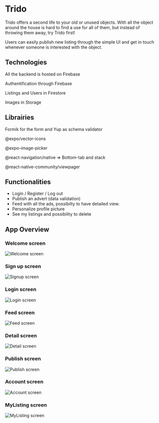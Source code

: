 # Trido

Trido offers a second life to your old or unused objects. With all the object around the house is hard to find a use for all of them, but instead of throwing them away, try Trido first!

Users can easily publish new listing through the simple UI and get in touch whenever someone is interested with the object.

## Technologies

All the backend is hosted on Firebase

Authentification through Firebase

Listings and Users in Firestore

Images in Storage

## Librairies

Formik for the form and Yup as schema
validator

@expo/vector-icons

@expo-image-picker

@react-navigation/native => Bottom-tab and stack

@react-native-community/viewpager

## Functionalities

- Login / Register / Log out
- Publish an advert (data validation)
- Feed with all the ads, possibilty to have detailed view.
- Personalize profile picture
- See my listings and possibility to delete

## App Overview
### Welcome screen  
![Welcome screen](app/assets/Screenshots/WelcomeScreenSmaller.png)
### Sign up screen  
![Signup screen](app/assets/Screenshots/SignupScreenSmaller.png)
### Login screen  
![Login screen](app/assets/Screenshots/LoginScreenSmaller.png)
### Feed screen  
![Feed screen](app/assets/Screenshots/FeedScreenSmaller.png)
### Detail screen  
![Detail screen](app/assets/Screenshots/DetailScreenSmaller.png)
### Publish screen  
![Publish screen](app/assets/Screenshots/PublishScreenSmaller.png)
### Account screen  
![Account screen](app/assets/Screenshots/AccountScreenSmaller.png)
### MyListing screen  
![MyListing screen](app/assets/Screenshots/MyListingScreenSmaller.png)


